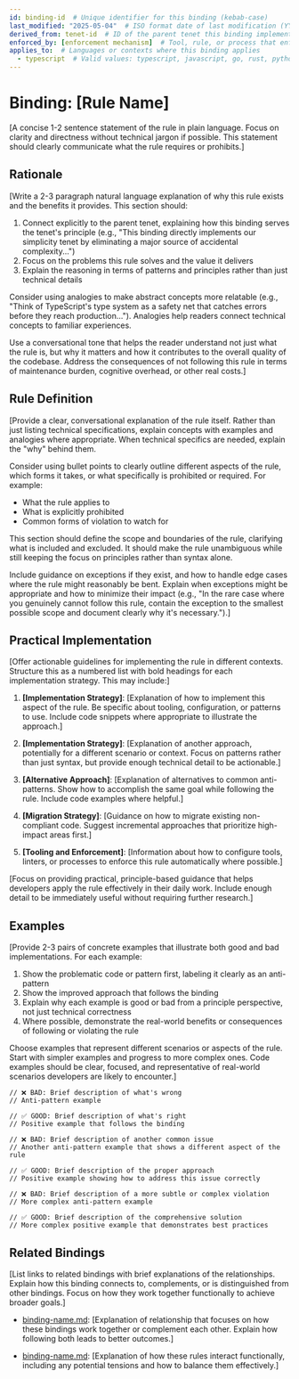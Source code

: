 ```yaml
---
id: binding-id  # Unique identifier for this binding (kebab-case)
last_modified: "2025-05-04"  # ISO format date of last modification (YYYY-MM-DD)
derived_from: tenet-id  # ID of the parent tenet this binding implements (must be an existing tenet ID, e.g., simplicity, modularity, etc.)
enforced_by: [enforcement mechanism]  # Tool, rule, or process that enforces this binding
applies_to:  # Languages or contexts where this binding applies
  - typescript  # Valid values: typescript, javascript, go, rust, python, java, csharp, ruby, frontend, backend, mobile, desktop, cli, library, service, all
---
```


# Binding: [Rule Name]

[A concise 1-2 sentence statement of the rule in plain language. Focus on clarity and directness without technical jargon if possible. This statement should clearly communicate what the rule requires or prohibits.]

## Rationale

[Write a 2-3 paragraph natural language explanation of why this rule exists and the benefits it provides. This section should:

1. Connect explicitly to the parent tenet, explaining how this binding serves the tenet's principle (e.g., "This binding directly implements our simplicity tenet by eliminating a major source of accidental complexity...")
2. Focus on the problems this rule solves and the value it delivers
3. Explain the reasoning in terms of patterns and principles rather than just technical details

Consider using analogies to make abstract concepts more relatable (e.g., "Think of TypeScript's type system as a safety net that catches errors before they reach production..."). Analogies help readers connect technical concepts to familiar experiences.

Use a conversational tone that helps the reader understand not just what the rule is, but why it matters and how it contributes to the overall quality of the codebase. Address the consequences of not following this rule in terms of maintenance burden, cognitive overhead, or other real costs.]

## Rule Definition

[Provide a clear, conversational explanation of the rule itself. Rather than just listing technical specifications, explain concepts with examples and analogies where appropriate. When technical specifics are needed, explain the "why" behind them.

Consider using bullet points to clearly outline different aspects of the rule, which forms it takes, or what specifically is prohibited or required. For example:
- What the rule applies to
- What is explicitly prohibited
- Common forms of violation to watch for

This section should define the scope and boundaries of the rule, clarifying what is included and excluded. It should make the rule unambiguous while still keeping the focus on principles rather than syntax alone.

Include guidance on exceptions if they exist, and how to handle edge cases where the rule might reasonably be bent. Explain when exceptions might be appropriate and how to minimize their impact (e.g., "In the rare case where you genuinely cannot follow this rule, contain the exception to the smallest possible scope and document clearly why it's necessary.").]

## Practical Implementation

[Offer actionable guidelines for implementing the rule in different contexts. Structure this as a numbered list with bold headings for each implementation strategy. This may include:]

1. **[Implementation Strategy]**: [Explanation of how to implement this aspect of the rule. Be specific about tooling, configuration, or patterns to use. Include code snippets where appropriate to illustrate the approach.]

2. **[Implementation Strategy]**: [Explanation of another approach, potentially for a different scenario or context. Focus on patterns rather than just syntax, but provide enough technical detail to be actionable.]

3. **[Alternative Approach]**: [Explanation of alternatives to common anti-patterns. Show how to accomplish the same goal while following the rule. Include code examples where helpful.]

4. **[Migration Strategy]**: [Guidance on how to migrate existing non-compliant code. Suggest incremental approaches that prioritize high-impact areas first.]

5. **[Tooling and Enforcement]**: [Information about how to configure tools, linters, or processes to enforce this rule automatically where possible.]

[Focus on providing practical, principle-based guidance that helps developers apply the rule effectively in their daily work. Include enough detail to be immediately useful without requiring further research.]

## Examples

[Provide 2-3 pairs of concrete examples that illustrate both good and bad implementations. For each example:

1. Show the problematic code or pattern first, labeling it clearly as an anti-pattern
2. Show the improved approach that follows the binding
3. Explain why each example is good or bad from a principle perspective, not just technical correctness
4. Where possible, demonstrate the real-world benefits or consequences of following or violating the rule

Choose examples that represent different scenarios or aspects of the rule. Start with simpler examples and progress to more complex ones. Code examples should be clear, focused, and representative of real-world scenarios developers are likely to encounter.]

```language
// ❌ BAD: Brief description of what's wrong
// Anti-pattern example

// ✅ GOOD: Brief description of what's right
// Positive example that follows the binding
```

```language
// ❌ BAD: Brief description of another common issue
// Another anti-pattern example that shows a different aspect of the rule

// ✅ GOOD: Brief description of the proper approach
// Positive example showing how to address this issue correctly
```

```language
// ❌ BAD: Brief description of a more subtle or complex violation
// More complex anti-pattern example

// ✅ GOOD: Brief description of the comprehensive solution
// More complex positive example that demonstrates best practices
```

## Related Bindings

[List links to related bindings with brief explanations of the relationships. Explain how this binding connects to, complements, or is distinguished from other bindings. Focus on how they work together functionally to achieve broader goals.]

- [binding-name.md](/bindings/binding-filename.md): [Explanation of relationship that focuses on how these bindings work together or complement each other. Explain how following both leads to better outcomes.]

- [binding-name.md](/bindings/binding-filename.md): [Explanation of how these rules interact functionally, including any potential tensions and how to balance them effectively.]